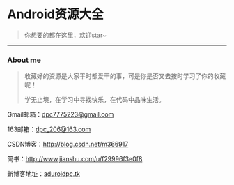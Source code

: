 # Android资源大全
>你想要的都在这里，欢迎star~

-----

### About me
>收藏好的资源是大家平时都爱干的事，可是你是否又去按时学习了你的收藏呢！
>
>学无止境，在学习中寻找快乐，在代码中品味生活。

Gmail邮箱：dpc7775223@gmail.com

163邮箱：dpc_206@163.com

CSDN博客：<a href="http://blog.csdn.net/m366917" target="view_window">http://blog.csdn.net/m366917</a>

简书：<a href="http://www.jianshu.com/u/f29996f3e0f8" target="view_window">http://www.jianshu.com/u/f29996f3e0f8</a>

新博客地址：<a href="http://aduroidpc.tk" target="view_window">aduroidpc.tk</a>


